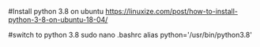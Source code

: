 #Install python 3.8 on ubuntu
https://linuxize.com/post/how-to-install-python-3-8-on-ubuntu-18-04/


#switch to python 3.8
sudo nano .bashrc
alias python='/usr/bin/python3.8'


#
